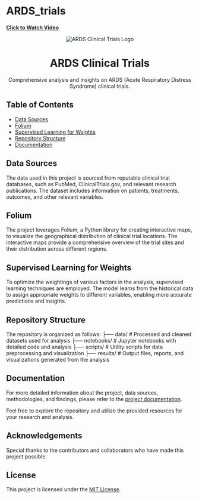 # ARDS_trials
<span style="color: red; font-weight: bold;">[Click to Watch Video](https://drive.google.com/file/d/1WJQOWu0SnG4v_dCVGX8ohOGCxHOdfnQ1/view?usp=sharing)</span>

<!-- Project Logo -->
<p align="center">
  <img src="logo.png" alt="ARDS Clinical Trials Logo">
</p>

<!-- Project Title -->
<h1 align="center">ARDS Clinical Trials</h1>

<!-- Project Description -->
<p align="center">
  Comprehensive analysis and insights on ARDS (Acute Respiratory Distress Syndrome) clinical trials.
</p>

<!-- Table of Contents -->
## Table of Contents
- [Data Sources](#data-sources)
- [Folium](#folium)
- [Supervised Learning for Weights](#supervised-learning-for-weights)
- [Repository Structure](#repository-structure)
- [Documentation](#documentation)

<!-- Data Sources -->
## Data Sources
The data used in this project is sourced from reputable clinical trial databases, such as PubMed, ClinicalTrials.gov, and relevant research publications. The dataset includes information on patients, treatments, outcomes, and other relevant variables.

<!-- Folium -->
## Folium
The project leverages Folium, a Python library for creating interactive maps, to visualize the geographical distribution of clinical trial locations. The interactive maps provide a comprehensive overview of the trial sites and their distribution across different regions.

<!-- Supervised Learning for Weights -->
## Supervised Learning for Weights
To optimize the weightings of various factors in the analysis, supervised learning techniques are employed. The model learns from the historical data to assign appropriate weights to different variables, enabling more accurate predictions and insights.

<!-- Repository Structure -->
## Repository Structure
The repository is organized as follows:
├── data/ # Processed and cleaned datasets used for analysis
├── notebooks/ # Jupyter notebooks with detailed code and analysis
├── scripts/ # Utility scripts for data preprocessing and visualization
├── results/ # Output files, reports, and visualizations generated from the analysis


<!-- Documentation -->
## Documentation
For more detailed information about the project, data sources, methodologies, and findings, please refer to the [project documentation](docs/).

Feel free to explore the repository and utilize the provided resources for your research and analysis.

<!-- Acknowledgements -->
## Acknowledgements
Special thanks to the contributors and collaborators who have made this project possible.

<!-- License -->
## License
This project is licensed under the [MIT License](LICENSE).


